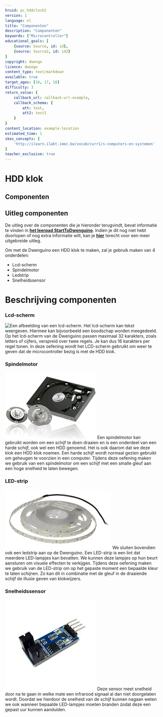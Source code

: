 ```yaml
---
hruid: pc_hddclock2
version: 1
language: nl
title: "Componenten"
description: "Componenten"
keywords: ["Microcontroller"]
educational_goals: [
    {source: Source, id: id}, 
    {source: Source2, id: id2}
]
copyright: dwengo
licence: dwengo
content_type: text/markdown
available: true
target_ages: [16, 17, 18]
difficulty: 3
return_value: {
    callback_url: callback-url-example,
    callback_schema: {
        att: test,
        att2: test2
    }
}
content_location: example-location
estimated_time: 1
skos_concepts: [
    'http://ilearn.ilabt.imec.be/vocab/curr1/s-computers-en-systemen'
]
teacher_exclusive: true
---
```


# HDD klok

## Componenten

<div class="dwengo-content important">
<h2 class="title">Uitleg componenten</h2>
<div class="content">
De uitleg over de componenten die je hieronder terugvindt, bevat informatie te vinden in <a href="/learning-path.html?hruid=pc_starttodwenguino&language=nl&te=true"><strong>het leerpad StartToDwenguino</strong></a>. Indien je dit nog niet hebt doorlopen of nog extra informatie wilt, kan je <a href="/learning-path.html?hruid=pc_starttodwenguino&language=nl&te=true"><strong>hier</strong></a> terecht voor een meer uitgebreide uitleg.  
</div>
</div>


Om met de Dwenguino een HDD klok te maken, zal je gebruik maken van 4 onderdelen:

- Lcd-scherm
- Spindelmotor
- Ledstrip
- Snelheidssensor

<div class="dwengo_content fiche">
    <h1 class="title">Beschrijving componenten</h1>
    <div class="items">
        <div class="info_item item">
            <h3 class="info_item_title">Lcd-scherm</h3>
            <p class="info_item_content">    
            <img src="embed/dwenguino_lcd.png" alt="Een afbeelding van een lcd-scherm." title="Een afbeelding van een lcd-scherm."></img>
            Het lcd-scherm kan tekst weergeven. Hiermee kan bijvoorbeeld een boodschap worden meegedeeld.
            Op het lcd-scherm van de Dwenguino passen maximaal 32 karakters, zoals letters of cijfers, verspreid over twee regels. Je kan dus 16 karakters per regel tonen. 
            In deze oefening wordt het LCD-scherm gebruikt om weer te geven dat de microcontroller bezig is met de HDD klok. 
            </p>
        </div>
        <div class="info_item item">
            <h3 class="info_item_title">Spindelmotor</h3>
            <p class="info_item_content">
            <img src="embed/spindlemotor.gif" alt="Een afbeelding van een spindelmotor." title="Een afbeelding van een spindelmotor."></img>
            Een spindelmotor kan gebruikt worden om een schijf te doen draaien en is een onderdeel van een harde schijf, ook wel een HDD genoemd. Het is ook daarom dat we deze klok een HDD klok noemen. Een harde schijf wordt normaal gezien gebruikt om geheugen te voorzien in een computer.  
            Tijdens deze oefening maken we gebruik van een spindelmotor om een schijf met een smalle gleuf aan een hoge snelheid te laten bewegen.
            </p>
        </div>
        <div class="info_item item">
            <h3 class="info_item_title">LED-strip</h3>
            <p class="info_item_content">
            <img src="embed/LEDstrip.png" alt="Een afbeelding van een LED-strip." title="Een afbeelding van een LED-strip."></img>
            We sluiten bovendien ook een ledstrip aan op de Dwenguino. Een LED-strip is een lint dat meerdere LED-lampjes kan bevatten. We kunnen deze lampjes op hun beurt aansturen om visuele effecten te verkijgen. 
            Tijdens deze oefening maken we gebruik van de LED-strip om op het gepaste moment een bepaalde kleur te laten schijnen. Zo kan dit in combinatie met de gleuf in de draaiende schijf de illusie geven van klokwijzers.
            </p>
        </div>
        <div class="info_item item">
            <h3 class="info_item_title">Snelheidssensor</h3>
            <p class="info_item_content">
            <img src="embed/snelheidssensor.png" alt="Een afbeelding van een snelheidssensor." title="Een afbeelding van een snelheidssensor."></img>
                Deze sensor meet snelheid door na te gaan in welke mate een infrarood signaal al dan niet doorgelaten wordt. Doordat we hierdoor de snelheid van de schijf kunnen nagaan weten we ook wanneer bepaalde LED-lampjes moeten branden zodat deze een gepast uur kunnen aanduiden. 
            </p>
        </div>
    </div>
</div>

